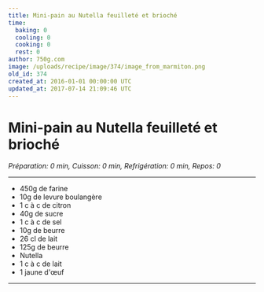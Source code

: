 ```yaml
---
title: Mini-pain au Nutella feuilleté et brioché
time:
  baking: 0
  cooling: 0
  cooking: 0
  rest: 0
author: 750g.com
image: /uploads/recipe/image/374/image_from_marmiton.png
old_id: 374
created_at: 2016-01-01 00:00:00 UTC
updated_at: 2017-07-14 21:09:46 UTC
---
```


# Mini-pain au Nutella feuilleté et brioché

_Préparation: 0 min, Cuisson: 0 min, Refrigération: 0 min, Repos: 0_

---

- 450g de farine
- 10g de levure boulangère
- 1 c à c de citron
- 40g de sucre
- 1 c à c de sel
- 10g de beurre
- 26 cl de lait
- 125g de beurre
- Nutella
- 1 c à c de lait
- 1 jaune d'œuf

---
